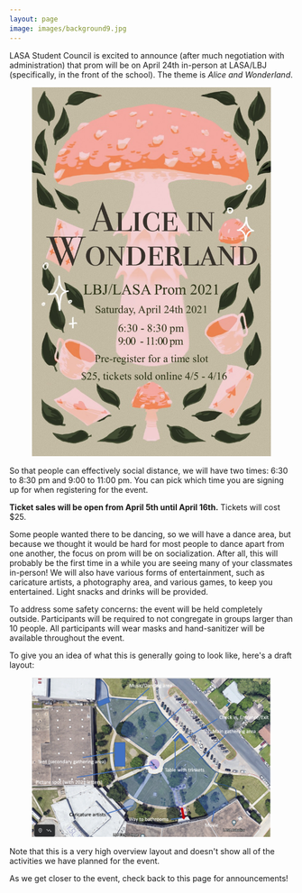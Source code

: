 ```yaml
---
layout: page
image: images/background9.jpg
---
```

LASA Student Council is excited to announce (after much negotiation with administration) that prom will be on April 24th in-person at LASA/LBJ (specifically, in the front of the school). The theme is _Alice and Wonderland_.

<figure>
    <a href="/images/prom2021Poster.jpg"><img src="/images/prom2021Poster.jpg" width="500"></a>
</figure>

So that people can effectively social distance, we will have two times: 6:30 to 8:30 pm and 9:00 to 11:00 pm. You can pick which time you are signing up for when registering for the event.

**Ticket sales will be open from April 5th until April 16th.** Tickets will cost $25.

Some people wanted there to be dancing, so we will have a dance area, but because we thought it would be hard for most people to dance apart from one another, the focus on prom will be on socialization. After all, this will probably be the first time in a while you are seeing many of your classmates in-person! We will also have various forms of entertainment, such as caricature artists, a photography area, and various games, to keep you entertained. Light snacks and drinks will be provided.

To address some safety concerns: the event will be held completely outside. Participants will be required to not congregate in groups larger than 10 people. All participants will wear masks and hand-sanitizer will be available throughout the event.

To give you an idea of what this is generally going to look like, here's a draft layout:
<figure>
    <a href="/images/prom2021DraftLayout1.png"><img src="/images/prom2021DraftLayout1.png" width="500"></a>
</figure>
Note that this is a very high overview layout and doesn't show all of the activities we have planned for the event.

As we get closer to the event, check back to this page for announcements!
